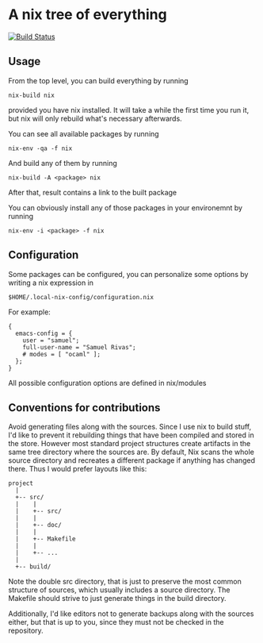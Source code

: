 # A nix tree of everything

[![Build Status](https://travis-ci.org/samuelrivas/monorepo.svg?branch=master)](https://travis-ci.org/samuelrivas/monorepo)

## Usage

From the top level, you can build everything by running

    nix-build nix

provided you have nix installed. It will take a while the first time you run it,
but nix will only rebuild what's necessary afterwards.

You can see all available packages by running

    nix-env -qa -f nix

And build any of them by running

    nix-build -A <package> nix

After that, result contains a link to the built package

You can obviously install any of those packages in your environemnt by running

    nix-env -i <package> -f nix

## Configuration

Some packages can be configured, you can personalize some options by writing a
nix expression in

    $HOME/.local-nix-config/configuration.nix

For example:

    {
      emacs-config = {
        user = "samuel";
        full-user-name = "Samuel Rivas";
        # modes = [ "ocaml" ];
      };
    }

All possible configuration options are defined in nix/modules

## Conventions for contributions

Avoid generating files along with the sources. Since I use nix to build stuff,
I'd like to prevent it rebuilding things that have been compiled and stored in
the store. However most standard project structures create artifacts in the same
tree directory where the sources are. By default, Nix scans the whole source
directory and recreates a different package if anything has changed there. Thus
I would prefer layouts like this:

    project
      |
      +-- src/
      |    |
      |    +-- src/
      |    |
      |    +-- doc/
      |    |
      |    +-- Makefile
      |    |
      |    +-- ...
      |
      +-- build/

Note the double src directory, that is just to preserve the most common
structure of sources, which usually includes a source directory. The Makefile
should strive to just generate things in the build directory.

Additionally, I'd like editors not to generate backups along with the sources
either, but that is up to you, since they must not be checked in the repository.

